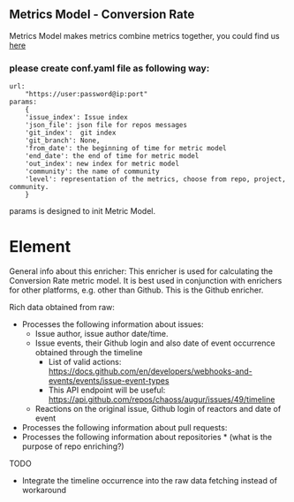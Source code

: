 ## Metrics Model - Conversion Rate
Metrics Model makes metrics combine  metrics together, you could find us [here](https://github.com/chaoss/wg-metrics-models) 

### please create conf.yaml file as following way:

    url:
        "https://user:password@ip:port"  
    params: 
        {
        'issue_index': Issue index  
        'json_file': json file for repos messages
        'git_index':  git index 
        'git_branch': None,
        'from_date': the beginning of time for metric model
        'end_date': the end of time for metric model
        'out_index': new index for metric model
        'community': the name of community
        'level': representation of the metrics, choose from repo, project, community.
        }

params is designed to init Metric Model. 


# Element
General info about this enricher: 
This enricher is used for calculating the Conversion Rate metric model. It is best used in conjunction with enrichers for other platforms, e.g. other than Github. This is the Github enricher. 

Rich data obtained from raw:
- Processes the following information about issues: 
    - Issue author, issue author date/time.
    - Issue events, their Github login and also date of event occurrence obtained through the timeline
        - List of valid actions: https://docs.github.com/en/developers/webhooks-and-events/events/issue-event-types
        - This API endpoint will be useful: https://api.github.com/repos/chaoss/augur/issues/49/timeline
    - Reactions on the original issue, Github login of reactors and date of event
- Processes the following information about pull requests:
- Processes the following information about repositories * (what is the purpose of repo enriching?)


TODO
- Integrate the timeline occurrence into the raw data fetching instead of workaround